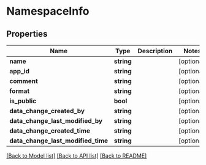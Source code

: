 # NamespaceInfo

## Properties
Name | Type | Description | Notes
------------ | ------------- | ------------- | -------------
**name** | **string** |  | [optional] 
**app_id** | **string** |  | [optional] 
**comment** | **string** |  | [optional] 
**format** | **string** |  | [optional] 
**is_public** | **bool** |  | [optional] 
**data_change_created_by** | **string** |  | [optional] 
**data_change_last_modified_by** | **string** |  | [optional] 
**data_change_created_time** | **string** |  | [optional] 
**data_change_last_modified_time** | **string** |  | [optional] 

[[Back to Model list]](../../README.md#documentation-for-models) [[Back to API list]](../../README.md#documentation-for-api-endpoints) [[Back to README]](../../README.md)

